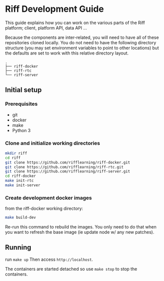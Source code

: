 # Riff Development Guide

This guide explains how you can work on the various parts of the Riff platform; client,
platform API, data API ...

Because the components are inter-related, you will need to have all of these repositories
cloned locally. You do not need to have the following directory structure (you may set
environment variables to point to other locations) but the defaults are set to work with
this relative directory layout.

```
.
├── riff-docker
├── riff-rtc
└── riff-server
```

## Initial setup

### Prerequisites

- git
- docker
- make
- Python 3

### Clone and initialize working directories

```sh
mkdir riff
cd riff
git clone https://github.com/rifflearning/riff-docker.git
git clone https://github.com/rifflearning/riff-rtc.git
git clone https://github.com/rifflearning/riff-server.git
cd riff-docker
make init-rtc
make init-server
```

### Create development docker images

from the riff-docker working directory:

```sh
make build-dev
```

Re-run this command to rebuild the images. You only need to do that when
you want to refresh the base image (ie update node w/ any new patches).

## Running

run `make up` Then access `http://localhost`.

The containers are started detached so use `make stop` to stop the containers.
